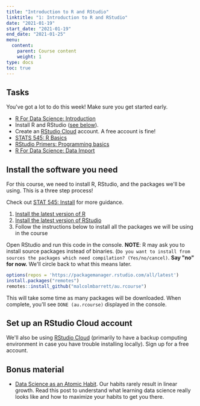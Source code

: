 ```yaml
---
title: "Introduction to R and RStudio"
linktitle: "1: Introduction to R and RStudio"
date: "2021-01-19"
start_date: "2021-01-19"
end_date: "2021-01-25"
menu:
  content:
    parent: Course content
    weight: 1
type: docs
toc: true
---
```


## Tasks

You've got a lot to do this week! Make sure you get started early.

- <i class="fas fa-book"></i> [R For Data Science: Introduction](https://r4ds.had.co.nz/introduction.html)
- <i class="fas fa-desktop"></i> Install R and RStudio ([see below](https://au-sp21-stats412-612.netlify.app/content/01-content/#install-the-software-you-need)).
- <i class="fas fa-cloud"></i> Create an [RStudio Cloud](https://rstudio.cloud/) account. A free account is fine!
- <i class="fas fa-book"></i> [STATS 545: R Basics](https://stat545.com/r-basics.html)
- <i class="fas fa-desktop"></i> [RStudio Primers: Programming basics](https://rstudio.cloud/learn/primers/1.2)
- <i class="fas fa-book"></i> [R For Data Science: Data Import](https://r4ds.had.co.nz/data-import.html)

## Install the software you need

For this course, we need to install R, RStudio, and the packages we'll be using. This is a three step process!

Check out [STAT 545: Install](https://stat545.com/install.html) for more guidance.

1. [Install the latest version of R](https://cloud.r-project.org/)
2. [Install the latest version of RStudio](https://rstudio.com/products/rstudio/download/#download)
3. Follow the instructions below to install all the packages we will be using in the course

Open RStudio and run this code in the console. **NOTE**: R may ask you to install source packages instead of binaries. (`Do you want to install from sources the packages which need compilation? (Yes/no/cancel)`. **Say "no" for now.** We'll circle back to what this means later.

```r
options(repos = 'https://packagemanager.rstudio.com/all/latest')
install.packages("remotes")
remotes::install_github("malcolmbarrett/au.rcourse")
```

This will take some time as many packages will be downloaded. When complete, you'll see `DONE (au.rcourse)` displayed in the console.

## Set up an RStudio Cloud account

We'll also be using [RStudio Cloud](https://rstudio.cloud/) (primarily to have a backup computing environment in case you have trouble installing locally). Sign up for a free account.

## Bonus material
- <i class="fas fa-external-link-square-alt"></i> [Data Science as an Atomic Habit](https://malco.io/2021/01/04/data-science-as-an-atomic-habit/). Our habits rarely result in linear growth. Read this post to understand what learning data science really looks like and how to maximize your habits to get you there.
